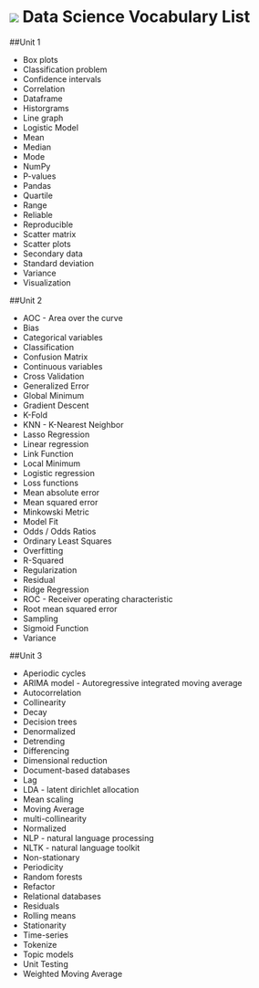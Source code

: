 # ![](https://ga-dash.s3.amazonaws.com/production/assets/logo-9f88ae6c9c3871690e33280fcf557f33.png) Data Science Vocabulary List

##Unit 1

- Box plots
- Classification problem
- Confidence intervals
- Correlation
- Dataframe
- Historgrams
- Line graph
- Logistic Model
- Mean
- Median
- Mode
- NumPy
- P-values
- Pandas
- Quartile
- Range
- Reliable
- Reproducible
- Scatter matrix
- Scatter plots
- Secondary data
- Standard deviation
- Variance
- Visualization

##Unit 2

- AOC - Area over the curve
- Bias
- Categorical variables
- Classification
- Confusion Matrix
- Continuous variables
- Cross Validation
- Generalized Error
- Global Minimum
- Gradient Descent
- K-Fold
- KNN - K-Nearest Neighbor
- Lasso Regression
- Linear regression
- Link Function
- Local Minimum
- Logistic regression
- Loss functions
- Mean absolute error
- Mean squared error
- Minkowski Metric
- Model Fit
- Odds / Odds Ratios
- Ordinary Least Squares
- Overfitting
- R-Squared
- Regularization
- Residual
- Ridge Regression
- ROC - Receiver operating characteristic
- Root mean squared error
- Sampling
- Sigmoid Function
- Variance

##Unit 3

- Aperiodic cycles
- ARIMA model - Autoregressive integrated moving average
- Autocorrelation
- Collinearity
- Decay
- Decision trees
- Denormalized
- Detrending
- Differencing
- Dimensional reduction
- Document-based databases
- Lag
- LDA - latent dirichlet allocation
- Mean scaling
- Moving Average
- multi-collinearity
- Normalized
- NLP - natural language processing
- NLTK - natural language toolkit
- Non-stationary
- Periodicity
- Random forests
- Refactor
- Relational databases
- Residuals
- Rolling means
- Stationarity
- Time-series
- Tokenize
- Topic models
- Unit Testing
- Weighted Moving Average
